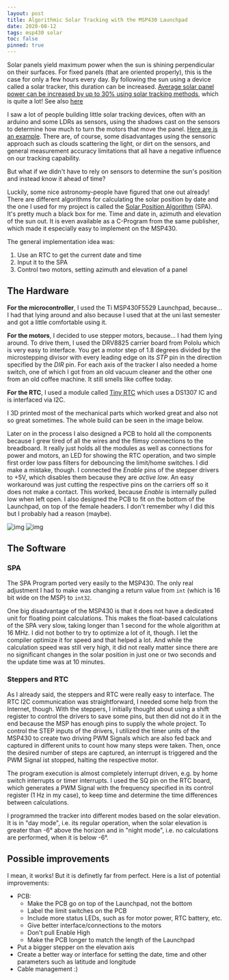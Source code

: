 ```yaml
---
layout: post
title: Algorithmic Solar Tracking with the MSP430 Launchpad
date: 2020-08-12
tags: msp430 solar
toc: false
pinned: true
---
```


Solar panels yield maximum power when the sun is shining perpendicular on their surfaces. For fixed panels (that are oriented properly), this is the case for only a few hours every day. By following the sun using a device called a solar tracker, this duration can be increased. [Average solar panel power can be increased by up to 30% using solar tracking methods](https://www.semanticscholar.org/paper/Solar-Tracking-System%3A-More-Efficient-Use-of-Solar-Rizk-Chaiko/5594b5bbb72021eafd8a96452b6bb551d8208094), which is quite a lot! See also [here](https://en.wikipedia.org/wiki/Solar_tracker#Basic_concept)

I saw a lot of people building little solar tracking devices, often with an arduino and some LDRs as sensors, using the shadows cast on the sensors to determine how much to turn the motors that move the panel. [Here are is an example](https://www.instructables.com/id/Arduino-Solar-Tracker/). There are, of course, some disadvantages using the sensoric approach such as clouds scattering the light, or dirt on the sensors, and general measurement accuracy limitations that all have a negative influence on our tracking capability.

But what if we didn't have to rely on sensors to determine the sun's position and instead know it ahead of time? 

Luckily, some nice astronomy-people have figured that one out already! There are different algorithms for calculating the solar position by date and the one I used for my project is called the [Solar Position Algorithm](https://midcdmz.nrel.gov/spa/) (SPA). It's pretty much a black box for me. Time and date in, azimuth and elevation of the sun out. It is even available as a C-Program from the same publisher, which made it especially easy to implement on the MSP430. 

The general implementation idea was: 
1. Use an RTC to get the current date and time 
1. Input it to the SPA
1. Control two motors, setting azimuth and elevation of a panel

## The Hardware
**For the microcontroller**, I used the Ti MSP430F5529 Launchpad, because... I had that lying around and also because I used that at the uni last semester and got a little comfortable using it.

**For the motors**, I decided to use stepper motors, because... I had them lying around. To drive them, I used the DRV8825 carrier board from Pololu which is very easy to interface. You get a motor step of 1.8 degrees divided by the microstepping divisor with every leading edge on its *STP* pin in the direction specified by the *DIR* pin. For each axis of the tracker I also needed a home switch, one of which I got from an old vacuum cleaner and the other one from an old coffee machine. It still smells like coffee today. 

**For the RTC**, I used a module called [Tiny RTC]() which uses a DS1307 IC and is interfaced via I2C.

I 3D printed most of the mechanical parts which worked great and also not so great sometimes. The whole build can be seen in the image below.

Later on in the process I also designed a PCB to hold all the components because I grew tired of all the wires and the flimsy connections to the breadboard. It really just holds all the modules as well as connections for power and motors, an LED for showing the RTC operation, and two simple first order low pass filters for debouncing the limit/home switches. I did make a mistake, though. I connected the _Enable_ pins of the stepper drivers to +5V, which disables them because they are _active low_. An easy workaround was just cutting the respective pins on the carriers off so it does not make a contact. This worked, because _Enable_ is internally pulled low when left open. I also designed the PCB to fit on the bottom of the Launchpad, on top of the female headers.  I don't remember why I did this but I probably had a reason (maybe).

![img]({{site.baseurl}}/assets/img/solarTracker/breadboard.jpg)
![img]({{site.baseurl}}/assets/img/solarTracker/pcb_top_bottom.png)

## The Software

### SPA
The SPA Program ported very easily to the MSP430. The only real adjustment I had to make was changing a return value from `int` (which is 16 bit wide on the MSP) to `int32`.

One big disadvantage of the MSP430 is that it does not have a dedicated unit for floating point calculations. This makes the float-based calculations of the SPA very slow, taking longer than 1 second for the whole algorithm at 16 MHz. I did not bother to try to optimize a lot of it, though. I let the compiler optimize it for speed and that helped a lot. And while the calculation speed was still very high, it did not really matter since there are no significant changes in the solar position in just one or two seconds and the update time was at 10 minutes. 

### Steppers and RTC
As I already said, the steppers and RTC were really easy to interface. The RTC I2C communication was straightforward, I needed some help from the Internet, though. With the steppers, I initially thought about using a shift register to control the drivers to save some pins, but then did not do it in the end because the MSP has enough pins to supply the whole project. To control the STEP inputs of the drivers, I utilized the timer units of the MSP430 to create two driving PWM Signals which are also fed back and captured in different units to count how many steps were taken. Then, once the desired number of steps are captured, an interrupt is triggered and the PWM Signal ist stopped, halting the respective motor.

The program execution is almost completely interrupt driven, e.g. by home switch interrupts or timer interrupts. I used the SQ pin on the RTC board, which generates a PWM Signal with the frequency specified in its control register (1 Hz in my case), to keep time and determine the time differences between calculations.

I programmed the tracker into different modes based on the solar elevation. It is in "day mode", i.e. its regular operation, when the solar elevation is greater than -6° above the horizon and in "night mode", i.e. no calculations are performed, when it is below -6°. 

## Possible improvements
I mean, it works! But it is definetly far from perfect.
Here is a list of potential improvements:
* PCB:
  * Make the PCB go on top of the Launchpad, not the bottom
  * Label the limit switches on the PCB
  * Include more status LEDs, such as for motor power, RTC battery, etc.
  * Give better interface/connections to the motors
  * Don't pull Enable High
  * Make the PCB longer to match the length of the Launchpad
* Put a bigger stepper on the elevation axis
* Create a better way or interface for setting the date, time and other parameters such as latitude and longitude
* Cable management :)

